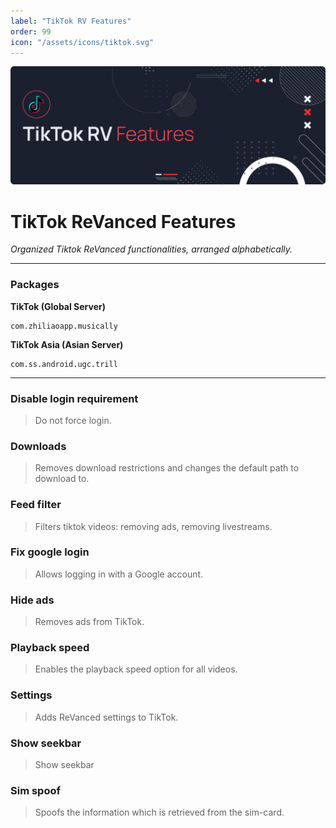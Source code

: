 ```yaml
---
label: "TikTok RV Features"
order: 99
icon: "/assets/icons/tiktok.svg"
---
```


![](../assets/cover/tiktok-rv-cover.png)

# TikTok ReVanced Features
<i>Organized Tiktok ReVanced functionalities, arranged alphabetically.</i>

---
### Packages

**TikTok (Global Server)**
```
com.zhiliaoapp.musically
```

**TikTok Asia (Asian Server)**

```
com.ss.android.ugc.trill
```

---
### Disable login requirement
>Do not force login.

### Downloads
>Removes download restrictions and changes the default path to download to.

### Feed filter
>Filters tiktok videos: removing ads, removing livestreams.

### Fix google login
>Allows logging in with a Google account.

### Hide ads
>Removes ads from TikTok.

### Playback speed
>Enables the playback speed option for all videos.

### Settings
>Adds ReVanced settings to TikTok.

### Show seekbar
>Show seekbar

### Sim spoof
>Spoofs the information which is retrieved from the sim-card.

